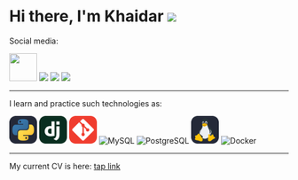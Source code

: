 <!DOCTYPE>
<html>
<head>
<link rel="stylesheet" href="https://cdn.jsdelivr.net/gh/devicons/devicon@latest/devicon.min.css">
</head>
<body>
<h1 align="lesf">Hi there, I'm Khaidar</a> 
<img src="https://github.com/blackcater/blackcater/raw/main/images/Hi.gif" height="32"/></h1>
<p>Social media:</p>
<p>
<a href="https://stepik.org/users/505469202", target="_blank"><img src="https://static.tildacdn.com/tild3937-3866-4762-b532-343866613163/logo_black.png" style="width:50px;height:50px;"></a>
<a href="https://www.linkedin.com/in/iamkhaidarzakirov/", target="_blank"><img src="https://upload.wikimedia.org/wikipedia/commons/thumb/c/ca/LinkedIn_logo_initials.png/800px-    LinkedIn_logo_initials.png" style="width:50px;height:50;"></a>
<a href="https://kwork.ru/user/zakirov_diy", target="_blank"><img src="https://play-lh.googleusercontent.com/GxgaibO4vyUF1P_XOes6IZjaZBp0L92Am3NR3ZqjugimW1dYhz8R88SM-gJ1vOI51A" style="width:50px;height:50;"></a>  
<a href="https://leetcode.com/iamkhaidarzakirov/", target="_blank"><img src="https://upload.wikimedia.org/wikipedia/commons/1/19/LeetCode_logo_black.png" style="width:50px;height:50;"></a>  
</p>

<hr>




<p>I learn and practice such technologies as:</p>
<p>
<img src="https://raw.githubusercontent.com/tandpfun/skill-icons/59059d9d1a2c092696dc66e00931cc1181a4ce1f/icons/Python-Dark.svg" alt="Python3.x" title="Python3.x" style="height: 50px; width:50px;"/>
<img src="https://raw.githubusercontent.com/tandpfun/skill-icons/59059d9d1a2c092696dc66e00931cc1181a4ce1f/icons/Django.svg" alt="Django" title="Django | DRF" style="height: 50px; width:50px;"/>
<img src="https://raw.githubusercontent.com/tandpfun/skill-icons/59059d9d1a2c092696dc66e00931cc1181a4ce1f/icons/Git.svg" alt="Git" title="Git | GitHub" style="height: 50px; width:50px;"/>
<img src="https://github.com/iamkhaidarzakirov/iamkhaidarzakirov/blob/main/my_profile_images_here/icons/ms.png" alt="MySQL" title="MySQL"style="height: 50px; width:50px;"/>
<img src="https://www.postgresql.org/media/img/about/press/elephant.png" alt="PostgreSQL" title="PostgreSQL" style="height: 50px; width:50px;"/>
<img src="https://raw.githubusercontent.com/tandpfun/skill-icons/59059d9d1a2c092696dc66e00931cc1181a4ce1f/icons/Linux-Dark.svg" alt="LinuxTerminal" title="LinuxTerminal" style="height: 50px; 
  width:50px;"/>
<img src="https://www.docker.com/wp-content/uploads/2022/03/vertical-logo-monochromatic.png" alt="Docker" title="Docker" style="height: 50px; width:50px;"/>
</p>

<hr>

<p>My current CV is here: <a href="https://github.com/iamkhaidarzakirov/iamkhaidarzakirov/blob/main/cv_python_developer_en.pdf">tap link</a></p>
</body>
</html>
